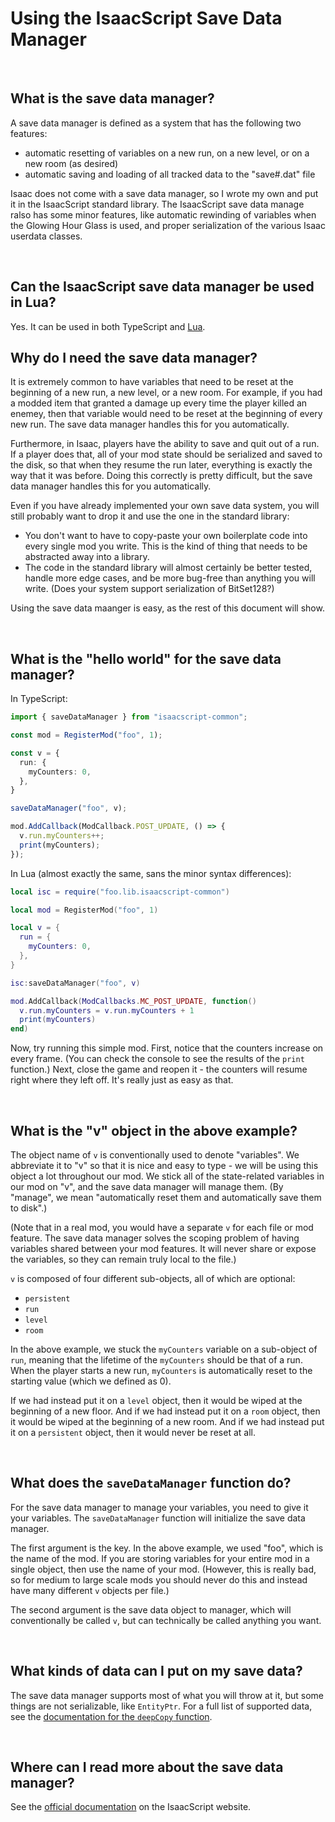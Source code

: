 # Using the IsaacScript Save Data Manager

<br>

## What is the save data manager?

A save data manager is defined as a system that has the following two features:
- automatic resetting of variables on a new run, on a new level, or on a new room (as desired)
- automatic saving and loading of all tracked data to the "save#.dat" file

Isaac does not come with a save data manager, so I wrote my own and put it in the IsaacScript standard library. The IsaacScript save data manage ralso has some minor features, like automatic rewinding of variables when the Glowing Hour Glass is used, and proper serialization of the various Isaac userdata classes.

<br>

## Can the IsaacScript save data manager be used in Lua?

Yes. It can be used in both TypeScript and [Lua](https://isaacscript.github.io/main/isaacscript-in-lua).

## Why do I need the save data manager?

It is extremely common to have variables that need to be reset at the beginning of a new run, a new level, or a new room. For example, if you had a modded item that granted a damage up every time the player killed an enemey, then that variable would need to be reset at the beginning of every new run. The save data manager handles this for you automatically.

Furthermore, in Isaac, players have the ability to save and quit out of a run. If a player does that, all of your mod state should be serialized and saved to the disk, so that when they resume the run later, everything is exactly the way that it was before. Doing this correctly is pretty difficult, but the save data manager handles this for you automatically.

Even if you have already implemented your own save data system, you will still probably want to drop it and use the one in the standard library:
- You don't want to have to copy-paste your own boilerplate code into every single mod you write. This is the kind of thing that needs to be abstracted away into a library.
- The code in the standard library will almost certainly be better tested, handle more edge cases, and be more bug-free than anything you will write. (Does your system support serialization of BitSet128?)

Using the save data maanger is easy, as the rest of this document will show.

<br>

## What is the "hello world" for the save data manager?

In TypeScript:

```ts
import { saveDataManager } from "isaacscript-common";

const mod = RegisterMod("foo", 1);

const v = {
  run: {
    myCounters: 0,
  },
}

saveDataManager("foo", v);

mod.AddCallback(ModCallback.POST_UPDATE, () => {
  v.run.myCounters++;
  print(myCounters);
});
```

In Lua (almost exactly the same, sans the minor syntax differences):

```lua
local isc = require("foo.lib.isaacscript-common")

local mod = RegisterMod("foo", 1)

local v = {
  run = {
    myCounters: 0,
  },
}

isc:saveDataManager("foo", v)

mod.AddCallback(ModCallbacks.MC_POST_UPDATE, function()
  v.run.myCounters = v.run.myCounters + 1
  print(myCounters)
end)
```

Now, try running this simple mod. First, notice that the counters increase on every frame. (You can check the console to see the results of the `print` function.) Next, close the game and reopen it - the counters will resume right where they left off. It's really just as easy as that.

<br>

## What is the "v" object in the above example?

The object name of `v` is conventionally used to denote "variables". We abbreviate it to "v" so that it is nice and easy to type - we will be using this object a lot throughout our mod. We stick all of the state-related variables in our mod on "v", and the save data manager will manage them. (By "manage", we mean "automatically reset them and automatically save them to disk".)

(Note that in a real mod, you would have a separate `v` for each file or mod feature. The save data manager solves the scoping problem of having variables shared between your mod features. It will never share or expose the variables, so they can remain truly local to the file.)

`v` is composed of four different sub-objects, all of which are optional:
- `persistent`
- `run`
- `level`
- `room`

In the above example, we stuck the `myCounters` variable on a sub-object of `run`, meaning that the lifetime of the `myCounters` should be that of a run. When the player starts a new run, `myCounters` is automatically reset to the starting value (which we defined as 0).

If we had instead put it on a `level` object, then it would be wiped at the beginning of a new floor. And if we had instead put it on a `room` object, then it would be wiped at the beginning of a new room. And if we had instead put it on a `persistent` object, then it would never be reset at all.

<br>

## What does the `saveDataManager` function do?

For the save data manager to manage your variables, you need to give it your variables. The `saveDataManager` function will initialize the save data manager.

The first argument is the key. In the above example, we used "foo", which is the name of the mod. If you are storing variables for your entire mod in a single object, then use the name of your mod. (However, this is really bad, so for medium to large scale mods you should never do this and instead have many different `v` objects per file.)

The second argument is the save data object to manager, which will conventionally be called `v`, but can technically be called anything you want.

<br>

## What kinds of data can I put on my save data?

The save data manager supports most of what you will throw at it, but some things are not serializable, like `EntityPtr`. For a full list of supported data, see the [documentation for the `deepCopy` function](https://isaacscript.github.io/isaacscript-common/functions/deepCopy/#deepcopy).

<br>

## Where can I read more about the save data manager?

See the [official documentation](https://isaacscript.github.io/isaacscript-common/features/saveDataManager_exports/#savedatamanager) on the IsaacScript website.

<br>
